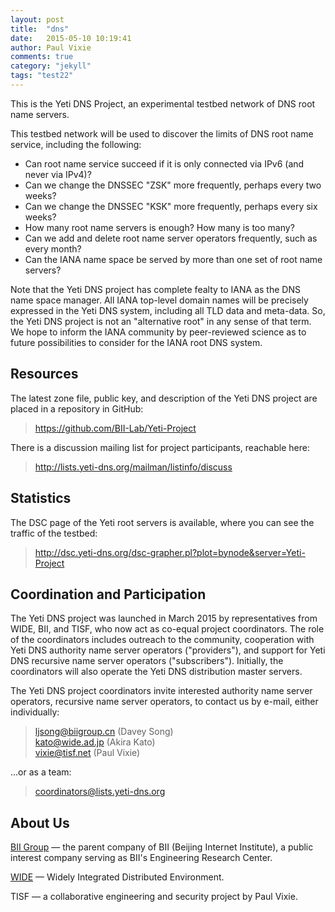 ```yaml
---
layout: post
title:  "dns"
date:   2015-05-10 10:19:41
author: Paul Vixie
comments: true
category: "jekyll"
tags: "test22"
---
```


This is the Yeti DNS Project, an experimental testbed network of DNS root name servers.
<!-- more -->
This testbed network will be used to discover the limits of DNS root
name service, including the following:

* Can root name service succeed if it is only connected via IPv6 (and
never via IPv4)?
* Can we change the DNSSEC "ZSK" more frequently, perhaps every two weeks?
* Can we change the DNSSEC "KSK" more frequently, perhaps every six weeks?
* How many root name servers is enough? How many is too many?
* Can we add and delete root name server operators frequently, such as
every month?
* Can the IANA name space be served by more than one set of root name
servers?

Note that the Yeti DNS project has complete fealty to IANA as the DNS
name space manager. All IANA top-level domain names will be precisely
expressed in the Yeti DNS system, including all TLD data and meta-data.
So, the Yeti DNS project is not an "alternative root" in any sense of
that term. We hope to inform the IANA community by peer-reviewed science
as to future possibilities to consider for the IANA root DNS system.


Resources
---------
The latest zone file, public key, and description of the Yeti DNS
project are placed in a repository in GitHub:

> <https://github.com/BII-Lab/Yeti-Project>

There is a discussion mailing list for project participants, reachable
here:

> <http://lists.yeti-dns.org/mailman/listinfo/discuss>


Statistics
----------
The DSC page of the Yeti root servers is available, where you can see
the traffic of the testbed:

> <http://dsc.yeti-dns.org/dsc-grapher.pl?plot=bynode&server=Yeti-Project>


Coordination and Participation
------------------------------
The Yeti DNS project was launched in March 2015 by representatives from
WIDE, BII, and TISF, who now act as co-equal project coordinators. The
role of the coordinators includes outreach to the community, cooperation
with Yeti DNS authority name server operators ("providers"), and support
for Yeti DNS recursive name server operators ("subscribers"). Initially,
the coordinators will also operate the Yeti DNS distribution master servers.

The Yeti DNS project coordinators invite interested authority name
server operators, recursive name server operators, to contact us by e-mail,
either individually:

> <ljsong@biigroup.cn> (Davey Song)  
> <kato@wide.ad.jp> (Akira Kato)  
> <vixie@tisf.net> (Paul Vixie)  

...or as a team:

> <coordinators@lists.yeti-dns.org>


About Us
--------

[BII Group](http://biigroup.com/en) &mdash; the parent company of BII (Beijing
Internet Institute), a public interest company serving as BII's Engineering
Research Center.

[WIDE](http://www.wide.ad.jp/) &mdash; Widely Integrated Distributed Environment.

TISF &mdash; a collaborative engineering and security project by Paul Vixie.
